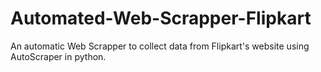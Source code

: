 # Automated-Web-Scrapper-Flipkart
An automatic Web Scrapper to collect data from Flipkart's website using AutoScraper in python.
